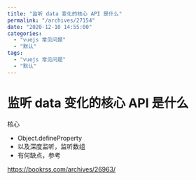 ```yaml
---
title: "监听 data 变化的核心 API 是什么"
permalink: "/archives/27154"
date: "2020-12-10 14:55:00"
categories: 
  - "vuejs 常见问题"
  - "默认"
tags: 
  - "vuejs 常见问题"
  - "默认"
---
```


# 监听 data 变化的核心 API 是什么

核心

- Object.defineProperty
- 以及深度监听，监听数组
- 有何缺点，参考

https://bookrss.com/archives/26963/
